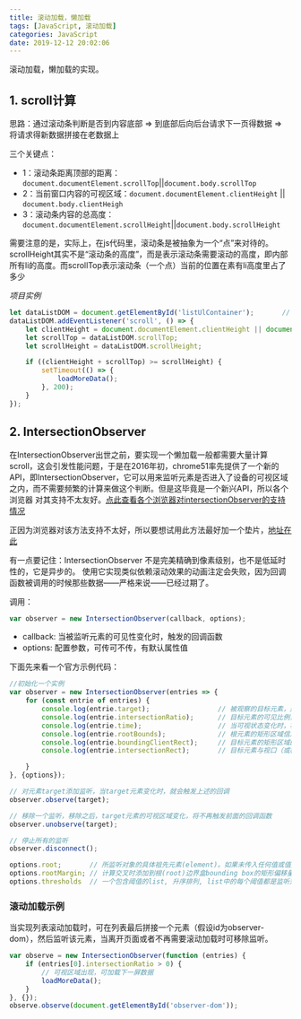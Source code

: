 ```yaml
---
title: 滚动加载，懒加载
tags: [JavaScript, 滚动加载]
categories: JavaScript
date: 2019-12-12 20:02:06
---
```


滚动加载，懒加载的实现。

## 1. scroll计算

思路：通过滚动条判断是否到内容底部  =>  到底部后向后台请求下一页得数据  =>  将请求得新数据拼接在老数据上

三个关键点：

 * 1：滚动条距离顶部的距离：`document.documentElement.scrollTop`||`document.body.scrollTop`
 * 2：当前窗口内容的可视区域：`document.documentElement.clientHeight` || `document.body.clientHeigh`
 * 3：滚动条内容的总高度：`document.documentElement.scrollHeight`||`document.body.scrollHeight`

需要注意的是，实际上，在js代码里，滚动条是被抽象为一个“点”来对待的。scrollHeight其实不是“滚动条的高度”，而是表示滚动条需要滚动的高度，即内部所有li的高度。而scrollTop表示滚动条（一个点）当前的位置在素有li高度里占了多少

*项目实例*

```javascript
let dataListDOM = document.getElementById('listUlContainer');       //  获取滚动内容父级元素，即容器DOM
dataListDOM.addEventListener('scroll', () => {
    let clientHeight = document.documentElement.clientHeight || document.body.clientHeight;
    let scrollTop = dataListDOM.scrollTop;
    let scrollHeight = dataListDOM.scrollHeight;

    if ((clientHeight + scrollTop) >= scrollHeight) {
        setTimeout(() => {
            loadMoreData();
        }, 200);
    }
});
```

## 2. IntersectionObserver

在IntersectionObserver出世之前，要实现一个懒加载一般都需要大量计算scroll，这会引发性能问题，于是在2016年初，chrome51率先提供了一个新的API，即IntersectionObserver，它可以用来监听元素是否进入了设备的可视区域之内，而不需要频繁的计算来做这个判断。但是这毕竟是一个新兴API，所以各个浏览器
对其支持不太友好。[点此查看各个浏览器对intersectionObserver的支持情况](https://caniuse.com/#search=IntersectionObserver)

正因为浏览器对该方法支持不太好，所以要想试用此方法最好加一个垫片，[地址在此](https://github.com/w3c/IntersectionObserver/blob/master/polyfill/intersection-observer.js)

有一点要记住：IntersectionObserver 不是完美精确到像素级别，也不是低延时性的，它是异步的。 使用它实现类似依赖滚动效果的动画注定会失败，因为回调函数被调用的时候那些数据——严格来说——已经过期了。

调用：
```javascript
var observer = new IntersectionObserver(callback, options);
```

 * callback: 当被监听元素的可见性变化时，触发的回调函数
 * options: 配置参数，可传可不传，有默认属性值

下面先来看一个官方示例代码：
```javascript
//初始化一个实例
var observer = new IntersectionObserver(entries => {
    for (const entrie of entries) {
        console.log(entrie.target);                 // 被观察的目标元素，是一个 DOM 节点对象
        console.log(entrie.intersectionRatio);      // 目标元素的可见比例，完全可见时为1，完全不可见时小于等于0
        console.log(entrie.time);                   // 当可视状态变化时，状态发送改变的时间戳
        console.log(entrie.rootBounds);             // 根元素的矩形区域信息，即为getBoundingClientRect方法返回的值
        console.log(entrie.boundingClientRect);     // 目标元素的矩形区域的信息
        console.log(entrie.intersectionRect);       // 目标元素与视口（或根元素）的交叉区域的信息

    }
}, {options});

// 对元素target添加监听，当target元素变化时，就会触发上述的回调
observer.observe(target);

// 移除一个监听，移除之后，target元素的可视区域变化，将不再触发前面的回调函数
observer.unobserve(target);

// 停止所有的监听
observer.disconnect();

options.root;       // 所监听对象的具体祖先元素(element)。如果未传入任何值或值为null，则默认使用viewport。
options.rootMargin; // 计算交叉时添加到根(root)边界盒bounding box的矩形偏移量， 可以有效的缩小或扩大根的判定范围从而满足计算需要。默认值为"0px 0px 0px 0px"。
options.thresholds  // 一个包含阈值的list, 升序排列, list中的每个阈值都是监听对象的交叉区域与边界区域的比率。当监听对象的任何阈值被越过时，都会生成一个通知(Notification)。如果构造器未传入值, 则默认值为0.
```

### 滚动加载示例

当实现列表滚动加载时，可在列表最后拼接一个元素（假设id为observer-dom），然后监听该元素，当离开页面或者不再需要滚动加载时可移除监听。

```javascript
var observe = new IntersectionObserver(function (entries) {
    if (entries[0].intersectionRatio > 0) {
        // 可视区域出现，可加载下一屏数据
        loadMoreData();
    }
}, {});
observe.observe(document.getElementById('observer-dom'));
```

<!-- more -->
